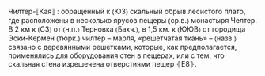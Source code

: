 ---
---

Чилтер-⟦Кая⟧
: обращенный к ⦅ЮЗ⦆ скальный обрыв лесистого плато, где расположены в несколько ярусов пещеры ⦅ср.в.⦆ монастыря Челтер. В 2 км к ⦅СЗ⦆ от ⦅н.п.⦆ Терновка ⦅Бахч.⦆, в 1,5 км. к ⦅ЮЮВ⦆ от городища Эски-Кермен ⦅тюрк.⦆ чилтер – марля, «решетчатая ткань» – ⦅назв.⦆ связано с деревянными решетками, которые, как предполагается, применялись для оборудования стен в пещерах, или с тем, что скальная стена изрешечена отверстиями пещер ⦃Е8⦄.
